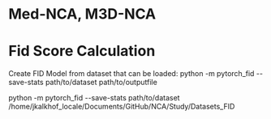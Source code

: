 # Med-NCA, M3D-NCA

# Fid Score Calculation
Create FID Model from dataset that can be loaded:
python -m pytorch_fid --save-stats path/to/dataset path/to/outputfile

python -m pytorch_fid --save-stats path/to/dataset /home/jkalkhof_locale/Documents/GitHub/NCA/Study/Datasets_FID